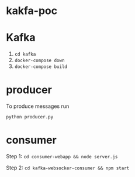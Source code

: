 # kakfa-poc


# Kafka
  1. `cd kafka`
  2. `docker-compose down`
  3. `docker-compose build`

# producer

To produce messages run 

``` python producer.py ```


# consumer

Step 1: ``` cd consumer-webapp && node server.js ```

Step 2: ``` cd kafka-websocker-consumer && npm start ```







